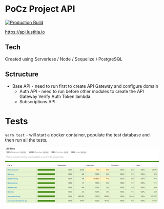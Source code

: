 # PoCz Project API

[![Production Build](https://github.com/gugazimmermann/pocz-projects-api/actions/workflows/main.yml/badge.svg)](https://github.com/gugazimmermann/pocz-projects-api/actions/workflows/main.yml)

<https://api.iustitia.io>

## Tech

Created using Serverless / Node / Sequelize / PostgreSQL

## Sctructure

- Base API - need to run first to create API Gateway and configure domain
  - Auth API - need to run before other modules to create the API Gateway Verify Auth Token lambda
  - Subscriptions API

# Tests

  `yarn test` - will start a docker container, populate the test database and then run all the tests.

  ![Tests Coverage](./readme-imgs/tests.png)
  